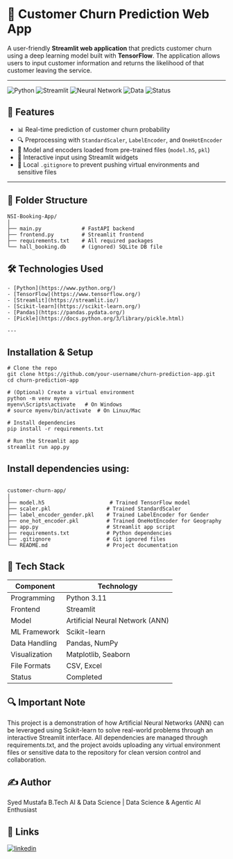 # 🧠 Customer Churn Prediction Web App

A user-friendly **Streamlit web application** that predicts customer churn using a deep learning model built with **TensorFlow**. The application allows users to input customer information and returns the likelihood of that customer leaving the service.

---
![Python](https://img.shields.io/badge/Python-3.11-blue.svg)
![Streamlit](https://img.shields.io/badge/Frontend-Streamlit-orange)
![Neural Network](https://img.shields.io/badge/Model-ANN%20(Keras%2FTensorFlow)-red)
![Data](https://img.shields.io/badge/DataSource-CSV%20%7C%20Excel-yellow)
![Status](https://img.shields.io/badge/Status-Completed-brightgreen)



## 🚀 Features

- 📊 Real-time prediction of customer churn probability
- 🔍 Preprocessing with `StandardScaler`, `LabelEncoder`, and `OneHotEncoder`
- 💾 Model and encoders loaded from pre-trained files (`model.h5`, `pkl`)
- 🧮 Interactive input using Streamlit widgets
- 🔐 Local `.gitignore` to prevent pushing virtual environments and sensitive files

---

## 📁 Folder Structure
```
NSI-Booking-App/
│
├── main.py             # FastAPI backend
├── frontend.py         # Streamlit frontend
├── requirements.txt    # All required packages
└── hall_booking.db     # (ignored) SQLite DB file
```

## 🛠️ Technologies Used
```
- [Python](https://www.python.org/)
- [TensorFlow](https://www.tensorflow.org/)
- [Streamlit](https://streamlit.io/)
- [Scikit-learn](https://scikit-learn.org/)
- [Pandas](https://pandas.pydata.org/)
- [Pickle](https://docs.python.org/3/library/pickle.html)

---
```
## Installation & Setup
```
# Clone the repo
git clone https://github.com/your-username/churn-prediction-app.git
cd churn-prediction-app

# (Optional) Create a virtual environment
python -m venv myenv
myenv\Scripts\activate   # On Windows
# source myenv/bin/activate  # On Linux/Mac

# Install dependencies
pip install -r requirements.txt

# Run the Streamlit app
streamlit run app.py

```
## Install dependencies using:

```

customer-churn-app/
│
├── model.h5                     # Trained TensorFlow model
├── scaler.pkl                  # Trained StandardScaler
├── label_encoder_gender.pkl    # Trained LabelEncoder for Gender
├── one_hot_encoder.pkl         # Trained OneHotEncoder for Geography
├── app.py                      # Streamlit app script
├── requirements.txt            # Python dependencies
├── .gitignore                  # Git ignored files
└── README.md                   # Project documentation

```

## 🧠 Tech Stack
| Component     | Technology                      |
| ------------- | ------------------------------- |
| Programming   | Python 3.11                     |
| Frontend      | Streamlit                       |
| Model         | Artificial Neural Network (ANN) |
| ML Framework  | Scikit-learn                    |
| Data Handling | Pandas, NumPy                   |
| Visualization | Matplotlib, Seaborn             |
| File Formats  | CSV, Excel                      |
| Status        | Completed                       |

## 🔍 Important Note
This project is a demonstration of how Artificial Neural Networks (ANN) can be leveraged using Scikit-learn to solve real-world problems through an interactive Streamlit interface. All dependencies are managed through requirements.txt, and the project avoids uploading any virtual environment files or sensitive data to the repository for clean version control and collaboration.

## ✍️ Author
Syed Mustafa 
B.Tech AI & Data Science | Data Science & Agentic AI Enthusiast

## 🔗 Links
[![linkedin](https://img.shields.io/badge/linkedin-0A66C2?style=for-the-badge&logo=linkedin&logoColor=white)](https://www.linkedin.com/in/syedmustafa29)


